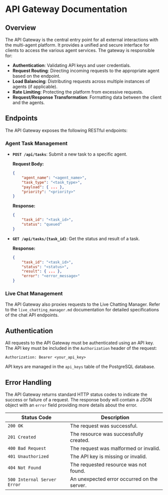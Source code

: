 # API Gateway Documentation

## Overview

The API Gateway is the central entry point for all external interactions with the multi-agent platform. It provides a unified and secure interface for clients to access the various agent services. The gateway is responsible for:

*   **Authentication**: Validating API keys and user credentials.
*   **Request Routing**: Directing incoming requests to the appropriate agent based on the endpoint.
*   **Load Balancing**: Distributing requests across multiple instances of agents (if applicable).
*   **Rate Limiting**: Protecting the platform from excessive requests.
*   **Request/Response Transformation**: Formatting data between the client and the agents.

## Endpoints

The API Gateway exposes the following RESTful endpoints:

### Agent Task Management

*   **`POST /api/tasks`**: Submit a new task to a specific agent.

    **Request Body:**

    ```json
    {
        "agent_name": "<agent_name>",
        "task_type": "<task_type>",
        "payload": { ... },
        "priority": "<priority>"
    }
    ```

    **Response:**

    ```json
    {
        "task_id": "<task_id>",
        "status": "queued"
    }
    ```

*   **`GET /api/tasks/{task_id}`**: Get the status and result of a task.

    **Response:**

    ```json
    {
        "task_id": "<task_id>",
        "status": "<status>",
        "result": { ... },
        "error": "<error_message>"
    }
    ```

### Live Chat Management

The API Gateway also proxies requests to the Live Chatting Manager. Refer to the `live_chatting_manager.md` documentation for detailed specifications of the chat API endpoints.

## Authentication

All requests to the API Gateway must be authenticated using an API key. The API key must be included in the `Authorization` header of the request:

```
Authorization: Bearer <your_api_key>
```

API keys are managed in the `api_keys` table of the PostgreSQL database.

## Error Handling

The API Gateway returns standard HTTP status codes to indicate the success or failure of a request. The response body will contain a JSON object with an `error` field providing more details about the error.

| Status Code | Description                               |
|-------------|-------------------------------------------|
| `200 OK`      | The request was successful.               |
| `201 Created` | The resource was successfully created.    |
| `400 Bad Request` | The request was malformed or invalid.     |
| `401 Unauthorized` | The API key is missing or invalid.        |
| `404 Not Found`    | The requested resource was not found.     |
| `500 Internal Server Error` | An unexpected error occurred on the server. |


